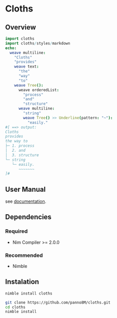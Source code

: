 # Cloths

## Overview
```nim
import cloths
import cloths/styles/markdown
echo:
  weave multiline:
    "Cloths"
    "provides"
    weave text:
      "the"
      "way"
      "to"
    weave Tree():
      weave orderedList:
        "process"
        "and"
        "structure"
      weave multiline:
        "string"
        weave Tree() >> Underline(pattern: "~"):
          "easily."
#[ ==> output:
Cloths
provides
the way to
├─ 1. process
│  2. and
│  3. structure
└─ string
   └─ easily.
      ~~~~~~~
]#
```

## User Manual

see [documentation](https://panno8m.github.io/cloths/cloths).

## Dependencies

### Required

* Nim Compiler >= 2.0.0

### Recommended

* Nimble

## Instalation

```sh
nimble install cloths
```

```sh
git clone https://github.com/panno8M/cloths.git
cd cloths
nimble install
```